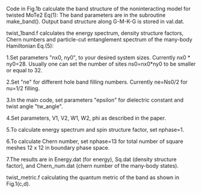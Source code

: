 Code in Fig.1b calculate the band structure of the noninteracting model for twisted MoTe2 Eq(1):
  The band parameters are in the subroutine make_band(). Output band structure along G-M-K-G is stored in val.dat.

twist_1band.f calculates the energy spectrum, density structure factors, Chern numbers and particle-cut entanglement spectrum of the many-body Hamiltonian Eq.(5):

1.Set parameters "nx0, ny0", to your desired system sizes.  Currently nx0 * ny0=28. Usually one can set the number of sites ns0=nx0*ny0 to be smaller or equal to 32.

2.Set "ne" for different hole band filling numbers.  Currently ne=Ns0/2 for nu=1/2 filling.

3.In the main code,  set parameters "epsilon" for dielectric constant and twist angle "tw_angle". 

4.Set parameters, V1, V2, W1, W2, phi as described in the paper.

5.To calculate energy spectrum and spin structure factor, set nphase=1.

6.To calculate Chern number, set nphase=13 for total number of square meshes 12 x 12 in boundary phase space.

7.The results are in Energy.dat (for energy), Sq.dat (density structure factor), and Chern_num.dat (chern number of the many-body states).

twist_metric.f calculating the quantum metric of the band as shown in Fig.1(c,d).

